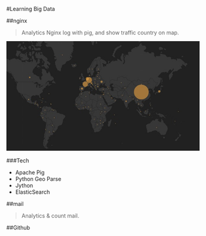 #Learning Big Data

##nginx

> Analytics Nginx log with pig, and show traffic country on map.

![Nginx Screenshot](./nginx/screenshot.jpg)

###Tech

- Apache Pig
- Python Geo Parse
- Jython
- ElasticSearch

##mail

> Analytics & count mail.


##Github